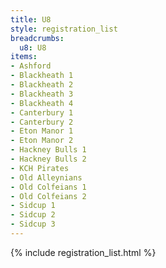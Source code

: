```yaml
---
title: U8
style: registration_list
breadcrumbs:
  u8: U8
items:
- Ashford
- Blackheath 1
- Blackheath 2
- Blackheath 3
- Blackheath 4
- Canterbury 1
- Canterbury 2
- Eton Manor 1
- Eton Manor 2
- Hackney Bulls 1
- Hackney Bulls 2
- KCH Pirates
- Old Alleynians
- Old Colfeians 1
- Old Colfeians 2
- Sidcup 1
- Sidcup 2
- Sidcup 3
---
```


{% include registration_list.html %}
